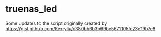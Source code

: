 # truenas_led
Some updates to the script originally created by https://gist.github.com/Kerryliu/c380bb6b3b69be5671105fc23e19b7e8
